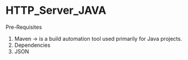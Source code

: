 # HTTP_Server_JAVA
Pre-Requisites
1) Maven -> is a build automation tool used primarily for Java projects.
2) Dependencies
3) JSON
